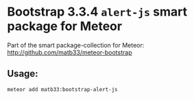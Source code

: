 # Bootstrap 3.3.4 `alert-js` smart package for Meteor

Part of the smart package-collection for Meteor: http://github.com/matb33/meteor-bootstrap

## Usage:

`meteor add matb33:bootstrap-alert-js`